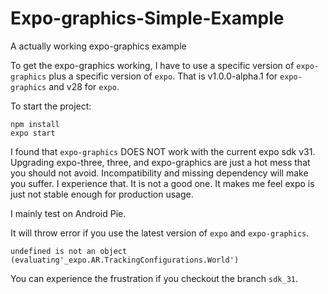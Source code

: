 # Expo-graphics-Simple-Example
A actually working expo-graphics example

To get the expo-graphics working, I have to use a specific version of `expo-graphics` plus a specific version of `expo`. That is v1.0.0-alpha.1 for `expo-graphics` and v28 for `expo`.  

To start the project:
```
npm install
expo start
```
  
I found that `expo-graphics` DOES NOT work with the current expo sdk v31. Upgrading expo-three, three, and expo-graphics are just a hot mess that you should not avoid. Incompatibility and missing dependency will make you suffer. I experience that. It is not a good one. It makes me feel expo is just not stable enough for production usage. 

I mainly test on Android Pie.


It will throw error if you use the latest version of `expo` and `expo-graphics`. 
```
undefined is not an object (evaluating'_expo.AR.TrackingConfigurations.World')
```
You can experience the frustration if you checkout the branch `sdk_31`.
